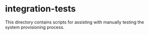 # integration-tests

This directory contains scripts for assisting with manually testing the system provisioning process.